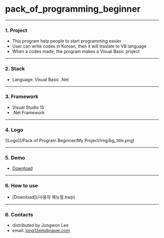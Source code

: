 # pack_of_programming_beginner
---------------------------

### 1. Project
- This program help people to start programming easier
- User can write codes in Korean, then it will traslate to VB language
- When a codes made, the program makes a Visual Basic project

---------------------------
### 2. Stack
- Language: Visual Basic .Net

---------------------------
### 3. Framework
- Visual Studio 15
- .Net Framework

---
### 4. Logo

![Logo](/Pack of Program Beginner/My Project/img/bg_title.png)

---------------------------
### 5. Demo
- [Download](/setup.exe)

---
### 6. How to use
- [Download](/사용자 매뉴얼.hwp)
---------------------------
### 6. Contacts
- distributed by Jongwon Lee  
- email: jong12em@naver.com
